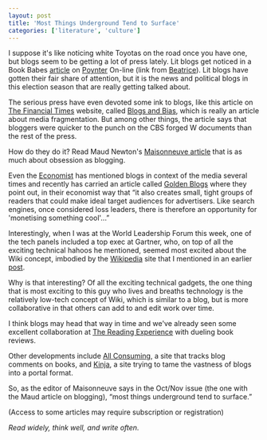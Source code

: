 ```yaml
---
layout: post
title: 'Most Things Underground Tend to Surface'
categories: ['literature', 'culture']
---
```

<p>
I suppose it's like noticing white Toyotas on the road once you have one, but blogs seem to be getting a lot of press lately. Lit blogs get noticed in a Book Babes <a href="http://poynter.org/content/content_print.asp?id=71720&amp;custom=" id="71720&amp;custom=">article</a> on <a href="http://poynter.org/">Poynter</a> On-line (link from <a href="http://www.beatrice.com/archives/000763.html">Beatrice</a>). Lit blogs have gotten their fair share of attention, but it is the news and political blogs in this election season that are really getting talked about.
</p><p>
The serious press have even devoted some ink to blogs, like this article on <a href="http://news.ft.com">The Financial Times</a> website, called <a href="http://news.ft.com/cms/s/d70a0844-0d94-11d9-a3e1-00000e2511c8.html">Blogs and Bias</a>, which is really an article about media fragmentation. But among other things, the article says that bloggers were quicker to the punch on the CBS forged W documents than the rest of the press.
</p><p>
How do they do it? Read Maud Newton's <a href="http://maisonneuve.org/article.php?article_id=411" id="411">Maisonneuve article</a> that is as much about obsession as blogging.
</p><p>
Even the <a href="http://www.economist.com">Economist</a> has mentioned blogs in context of the media several times and recently has carried an article called <a href="http://www.economist.com/PrinterFriendly.cfm?Story_ID=1994135" id="1994135">Golden Blogs</a> where they point out, in their economist way that &#8220;it also creates small, tight groups of readers that could make ideal target audiences for advertisers. Like search engines, once considered loss leaders, there is therefore an opportunity for 'monetising something cool'...&#8221;
</p><p>
Interestingly, when I was at the World Leadership Forum this week, one of the tech panels included a top exec at Gartner, who, on top of all the exciting technical hahoos he mentioned, seemed most excited about the Wiki concept, imbodied by the <a href="http://en.wikipedia.org/wiki/Wiki">Wikipedia</a> site that I mentioned in an earlier <a href="http://www.chekhovsmistress.com/2004/09/over_one_millio.html">post</a>.
</p><p>
Why is that interesting? Of all the exciting technical gadgets, the one thing that is most exciting to this guy who lives and breaths technology is the relatively low-tech concept of Wiki, which is similar to a blog, but is more collaborative in that others can add to and edit work over time.
</p><p>
I think blogs may head that way in time and we've already seen some excellent collaboration at <a href="http://noggs.typepad.com/the_reading_experience/2004/09/gilbert_sorrent.html">The Reading Experience</a> with dueling book reviews.
</p><p>
Other developments include <a href="http://allconsuming.net/">All Consuming</a>, a site that tracks blog comments on books, and <a href="http://kinja.com/">Kinja</a>, a site trying to tame the vastness of blogs into a portal format.
</p><p>
So, as the editor of Maisonneuve says in the Oct/Nov issue (the one with the Maud article on blogging), &#8220;most things underground tend to surface.&#8221;
</p><p>
(Access to some articles may require subscription or registration)
</p><p>
<em>Read widely, think well, and write often.</em>
</p>

